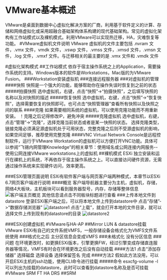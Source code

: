 # VMware基本概述
VMware是桌面到数据中心虚拟化解决方案的厂商，利用基于软件定义的计算、存储和网络虚拟化或采用超融合基础架构体系构建的现代基础架构。常见的虚拟化架构有工作站模式以及裸机模式。利用VMware可以实现热迁移，HA，灾难恢复等功能。
#VMware虚拟机文件说明
VMware 虚拟机的文件主要包括 .nvram 文件，.vmx 文件，vmdk 文件，.vswp 文件，.vmss 文件，.vmsd 文件，.vmsn 文件，.log 文件，.vmxf 文件。与迁移相关的最主要的是 .vmx 文件和 .vmdk 文件

#虚拟化架构模式
##工作站模式
依存于宿主操作系统之上的Application，需要操作系统的支持。Windows版本的软件是Workstations，Mac版的为VMware Fusion。
###Workstation安装虚拟机
###连接远程服务器
###对虚拟机的管理
####快照
快照是一个强大的功能，能够帮助你在操作失误时恢复到之前的状态
#####拍摄快照
选中虚拟机，右键，点击“快照”->“拍摄快照”，之后填写快照的名称以及对快照的描述
#####恢复快照
选中虚拟机，右键，点击“快照”->“恢复快照”，选择需要恢复的快照即可。也可点击“快照管理器”查看所有快照以及快照之间的联系
####克隆
如果需要相同系统的虚拟机，可以使用克隆功能而不用重新安装。
！克隆之后记得修改IP，避免冲突
#####克隆虚拟机
选中虚拟机，右键，点击“管理”->“克隆”，选择克隆当前状态或者是某一快照的状态。
选择克隆类型，链接克隆必须满足源虚拟机处于可用状态，完整克隆之后则不受源虚拟机的影响，如果空间足够，推荐使用完整克隆
####VNC
Virtual Network Console是远程控制软件，运行于VMware Workstation的虚拟机可以方便打开VNC功能。具体可以参阅“飞锡内网管理Knowledge”的相关章节：使用域名或公网连接内网服务--使用公网连接VMware workstations上的虚拟机
##裸机模式
ESXi 独立安装和运行在祼机上的系统，不再依存于宿主操作系统之上。可以直接访问硬件资源，无需通过操作系统来实现硬件访问，效率更高。

###ESXi管理页面说明
ESXi有软件客户端与网页客户端两种模式，本章节以ESXi 6.7网页客户端进行说明
####概览
客户端导航器主要分为主机，虚拟机，存储，网络4大板块，主机板块可以看到服务器型号，内存，存储等整体信息
![客户端主页概览](media/15891654178621/%E5%AE%A2%E6%88%B7%E7%AB%AF%E4%B8%BB%E9%A1%B5%E6%A6%82%E8%A7%88.png)
其他信息请点击不同板块标题进行查看
###上传本地文件到datastore
登录ESXi客户端之后，可以将本地文件上传到datastore中
点击“存储”->“数据存储浏览器”
![datastore1](media/15891654178621/datastore1.png)
点击“上载”，就会打开本地的文件目录，就可以选择文件上传到现有的datastore的目录
![datastore2](media/15891654178621/datastore2.png)

###ESXi创建虚拟机
#VMware与HA-AP
##Mirror LUN & datastore挂载
VMware ESXi有自己的文件系统VMFS，一般存储设备会格式化为VMFS文件系统使用
###格式化之后
主分区信息会变成VMFS
###未格式化
没有分区信息
###问题
在环境更改时，如更换ESXi版本，引擎更换FW，经过引擎变成存储直连服务器等情况，VMFS有时会在环境更改之后没有自动挂载
####方法1
点击“添加存储器”
选择磁盘
选择设备
选择保留签名
完成
####方法2
假如此方法没用，可以开启ESXi主机的ssh功能，使用CLI命令进行挂载
#####命令
esxcfg-volume -l 可以列出为挂载的datastore，此时可以查看到datastore名称及是否可挂载
#VMware SRM FT HA DRS
##SRM


